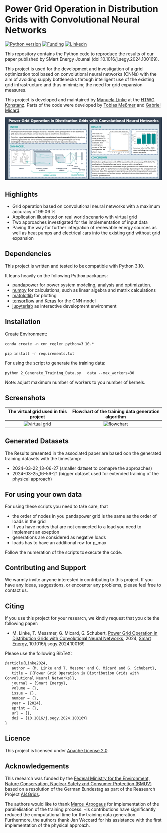 # Power Grid Operation in Distribution Grids with Convolutional Neural Networks

[![Python version](https://img.shields.io/badge/python-3.10.*-violet.svg)](https://img.shields.io/badge/python-3.10.*-violet)
[![Funding](https://img.shields.io/badge/Project-AI4Grids-%23fcba03?link=https%3A%2F%2Fwww.htwg-konstanz.de%2Fhochschule%2Fprojekte%2Fai4grids%2Fueber-ai4grids%2F.svg)](https://www.htwg-konstanz.de/hochschule/projekte/ai4grids/ueber-ai4grids/)
[![Linkedin](https://img.shields.io/badge/-LinkedIn-black.svg?style=flat-square&logo=linkedin&colorB=555)](https://www.linkedin.com/in/manuela-linke/)

This repository contains the Python code to reproduce the results of our paper published by SMart Energy Journal (doi:10.1016/j.segy.2024.100169).

This project is used for the development and investigation of a grid optimization tool based on convolutional neural networks (CNNs) with the aim of avoiding supply bottlenecks through intelligent use of the existing grid infrastructure and thus minimizing the need for grid expansion measures.

This project is developed and maintained by [Manuela Linke](https://www.researchgate.net/profile/Manuela-Linke) at the [HTWG Konstanz](https://www.htwg-konstanz.de/). Parts of the code were developed by [Tobias Meßmer](https://www.researchgate.net/profile/Tobias-Messmer-2) and [Gabriel Micard](https://www.researchgate.net/profile/Gabriel-Micard). 

![graphical_abtract](/doc/img/Graphical_Abstract_V4.png)

## Highlights

-   Grid operation based on convolutional neural networks with a maximum accuracy of 99.06 %
-   Application illustrated on real world scenario with virtual grid
-   Two approaches investigated for the implementation of input data
-   Paving the way for further integration of renewable energy sources as well as heat pumps and electrical cars into the existing grid without grid expansion


## Dependencies

This project is written and tested to be compatible with Python 3.10.

It leans heavily on the following Python packages:

-   [pandapower](http://pandapower.org/) for power system modeling, analysis and optimization. 
-   [numpy](http://www.numpy.org/) for calculations, such as linear algebra and matrix calculations
-   [matplotlib](https://matplotlib.org/) for plotting
-   [tensorflow](https://www.tensorflow.org/) and [Keras](https://keras.io/) for the CNN model 
-   [jupyterlab](https://jupyter.org/) as interactive development environment

  
## Installation

Create Environment:

```conda create -n cnn_regler python=3.10.*```

```pip install -r requirements.txt```

For using the script to generate the training data: 

```python 2_Generate_Training_Data.py . data --max_workers=30```

Note: adjust maximum number of workers to you number of kernels.


## Screenshots

| The virtual grid used in this project | Flowchart of the training data generation algorithm |
|:-------------------------------------:|:---------------------------------------------------:|
| ![virtual grid](/doc/img/Cossmic_grid_EN-1.png) | ![flowchart](/doc/img/Dataset_generation.png) |


## Generated Datasets

The Results presented in the associated paper are based oon the generated training datasets with the timestamp:
-   2024-03-22_13-06-27 (smaller dataset to comapre the approaches)
-   2024-03-25_16-56-21 (bigger dataset used for extended training of the physical approach)
  

## For using your own data
For using these scripts you need to take care, that 
- the order of nodes in you pandapower grid is the same as the order of loads in the grid
- If you have nodes that are not connected to a load you need to implement an exeption
- generations are considered as negative loads
- loads has to have an additional row for p_max

Follow the numeration of the scripts to execute the code.


## Contributing and Support

We warmly invite anyone interested in contributing to this project. If you have any ideas, suggestions, or encounter any problems, please feel free to contact us.


## Citing 

If you use this project for your research,  we kindly request that you cite the following paper:

-   M. Linke, T. Messmer, G. Micard, G. Schubert, [Power Grid Operation in Distribution Grids with Convolutional Neural Networks](), 2024, [Smart Energy](https://www.sciencedirect.com/journal/smart-energy), 10.1016/j.segy.2024.100169


Please use the following BibTeX:

    @article{Linke2024,
       author = {M. Linke and T. Messmer and G. Micard and G. Schubert},
       title = {{Power Grid Operation in Distribution Grids with Convolutional Neural Networks}},
       journal = {Smart Energy},
       volume = {},
       issue = {},
       number = {},
       year = {2024},
       eprint = {},
       url = {},
       doi = {10.1016/j.segy.2024.100169}
    }


## Licence

This project is licensed under [Apache License 2.0](LICENSE).

## Acknowledgements

This research was funded by the [Federal Ministry for the Environment, Nature Conservation, Nuclear Safety and Consumer Protection (BMUV)](https://www.bmuv.de/) based on a resolution of the German Bundestag as part of the Reasearch Project [AI4Grids](https://www.htwg-konstanz.de/hochschule/projekte/ai4grids/ueber-ai4grids/).

The authors would like to thank [Marcel Arpogaus](https://github.com/MArpogaus) for implementation of the parallelisation of the training process. His contributions have significantly reduced the computational time for the training data generation. Furthermore, the authors thank Jan Weccard for his assistance with the first implementation of the physical approach.
